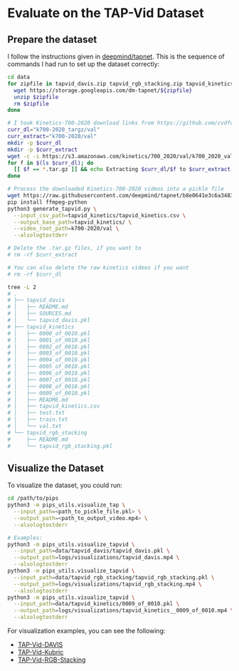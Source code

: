 # Evaluate on the TAP-Vid Dataset

## Prepare the dataset

I follow the instructions given in
[deepmind/tapnet](https://github.com/deepmind/tapnet/tree/main/data).
This is the sequence of commands I had run to set up the dataset
correctly:
```bash
cd data
for zipfile in tapvid_davis.zip tapvid_rgb_stacking.zip tapvid_kinetics.zip; do
  wget https://storage.googleapis.com/dm-tapnet/${zipfile}
  unzip $zipfile
  rm $zipfile
done

# I took Kinetics-700-2020 download links from https://github.com/cvdfoundation/kinetics-dataset
curr_dl="k700-2020_targz/val"
curr_extract="k700-2020/val"
mkdir -p $curr_dl
mkdir -p $curr_extract
wget -c -i https://s3.amazonaws.com/kinetics/700_2020/val/k700_2020_val_path.txt -P $curr_dl
for f in $(ls $curr_dl); do
  [[ $f == *.tar.gz ]] && echo Extracting $curr_dl/$f to $curr_extract && tar zxf $curr_dl/$f -C $curr_extract
done

# Process the downloaded Kinetics-700-2020 videos into a pickle file
wget https://raw.githubusercontent.com/deepmind/tapnet/b8e0641e3c6a3483060e49df1def87fef16c8d1a/data/generate_tapvid.py
pip install ffmpeg-python
python3 generate_tapvid.py \
  --input_csv_path=tapvid_kinetics/tapvid_kinetics.csv \
  --output_base_path=tapvid_kinetics/ \
  --video_root_path=k700-2020/val \
  --alsologtostderr

# Delete the .tar.gz files, if you want to
# rm -rf $curr_extract

# You can also delete the raw kinetics videos if you want
# rm -rf $curr_dl

tree -L 2
# .
# ├── tapvid_davis
# │   ├── README.md
# │   ├── SOURCES.md
# │   └── tapvid_davis.pkl
# ├── tapvid_kinetics
# │   ├── 0000_of_0010.pkl
# │   ├── 0001_of_0010.pkl
# │   ├── 0002_of_0010.pkl
# │   ├── 0003_of_0010.pkl
# │   ├── 0004_of_0010.pkl
# │   ├── 0005_of_0010.pkl
# │   ├── 0006_of_0010.pkl
# │   ├── 0007_of_0010.pkl
# │   ├── 0008_of_0010.pkl
# │   ├── 0009_of_0010.pkl
# │   ├── README.md
# │   ├── tapvid_kinetics.csv
# │   ├── test.txt
# │   ├── train.txt
# │   └── val.txt
# └── tapvid_rgb_stacking
#     ├── README.md
#     └── tapvid_rgb_stacking.pkl
```

## Visualize the Dataset

To visualize the dataset, you could run:
```bash
cd /path/to/pips
python3 -m pips_utils.visualize_tap \
  --input_path=<path_to_pickle_file.pkl> \
  --output_path=<path_to_output_video.mp4> \
  --alsologtostderr

# Examples:
python3 -m pips_utils.visualize_tapvid \
  --input_path=data/tapvid_davis/tapvid_davis.pkl \
  --output_path=logs/visualizations/tapvid_davis.mp4 \
  --alsologtostderr
python3 -m pips_utils.visualize_tapvid \
  --input_path=data/tapvid_rgb_stacking/tapvid_rgb_stacking.pkl \
  --output_path=logs/visualizations/tapvid_rgb_stacking.mp4 \
  --alsologtostderr
python3 -m pips_utils.visualize_tapvid \
  --input_path=data/tapvid_kinetics/0009_of_0010.pkl \
  --output_path=logs/visualizations/tapvid_kinetics__0009_of_0010.mp4 \
  --alsologtostderr
```

For visualization examples, you can see the following:
- [TAP-Vid-DAVIS](https://storage.googleapis.com/dm-tapnet/content/davis_ground_truth_v2.html)
- [TAP-Vid-Kubric](https://storage.googleapis.com/dm-tapnet/content/kubric_ground_truth.html)
- [TAP-Vid-RGB-Stacking](https://storage.googleapis.com/dm-tapnet/content/rgb_stacking_ground_truth_v2.html)

